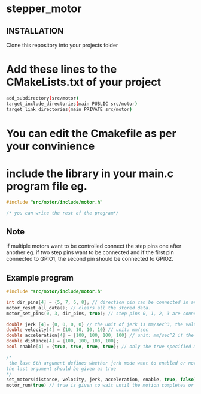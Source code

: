 # stepper_motor

## INSTALLATION
Clone this repository into your projects folder

# Add these lines to the CMakeLists.txt of your project
```sh
add_subdirectory(src/motor)
target_include_directories(main PUBLIC src/motor)
target_link_directories(main PRIVATE src/motor)
```
# You can edit the Cmakefile as per your convinience
# include the library in your main.c program file eg.
```c
#include "src/motor/include/motor.h"

/* you can write the rest of the program*/
```

## Note
if multiple motors want to be controlled connect the step pins one after another eg. if two step pins want to be connected and if the first pin connected to GPIO1, the second pin should be connected to GPIO2. 

## Example program
```c
#include "src/motor/include/motor.h"

int dir_pins[4] = {5, 7, 6, 8}; // direction pin can be connected in any order, if four motors are connected four dir pins should be given in a array.
motor_reset_all_data(); // clears all the stored data.
motor_set_pins(0, 3, dir_pins, true); // step pins 0, 1, 2, 3 are connected to four motor drivers.

double jerk [4]= {0, 0, 0, 0} // the unit of jerk is mm/sec^3, the values should be in the order of the motors, the values are set to 0 the function of jerk will be disabled
double velocity[4] = {10, 10, 10, 10} // unit: mm/sec
double acceleration[4] = {100, 100, 100, 100} // unit: mm/sec^2 if the values are set to 0 the acceleration mode will be turned off and only the velocity mode takes place
double distance[4] = {100, 100, 100, 100};
bool enable[4] = {true, true, true, true}; // only the true specified motor alone enabled if false the motor does not move.

/*
 the last 6th argument defines whether jerk mode want to enabled or not, and if the motor should be runned immediatly
the last argument should be given as true
*/
set_motors(distance, velocity, jerk, acceleration, enable, true, false)
motor_run(true) // true is given to wait until the motion completes or false to not to wait and move to the next line
```
